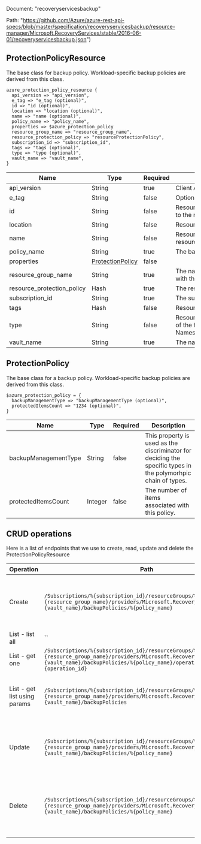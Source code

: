 Document: "recoveryservicesbackup"


Path: "https://github.com/Azure/azure-rest-api-specs/blob/master/specification/recoveryservicesbackup/resource-manager/Microsoft.RecoveryServices/stable/2016-06-01/recoveryservicesbackup.json")

## ProtectionPolicyResource

The base class for backup policy. Workload-specific backup policies are derived from this class.

```puppet
azure_protection_policy_resource {
  api_version => "api_version",
  e_tag => "e_tag (optional)",
  id => "id (optional)",
  location => "location (optional)",
  name => "name (optional)",
  policy_name => "policy_name",
  properties => $azure_protection_policy
  resource_group_name => "resource_group_name",
  resource_protection_policy => "resourceProtectionPolicy",
  subscription_id => "subscription_id",
  tags => "tags (optional)",
  type => "type (optional)",
  vault_name => "vault_name",
}
```

| Name        | Type           | Required       | Description       |
| ------------- | ------------- | ------------- | ------------- |
|api_version | String | true | Client API version. |
|e_tag | String | false | Optional ETag. |
|id | String | false | Resource ID represents the complete path to the resource. |
|location | String | false | Resource location. |
|name | String | false | Resource name associated with the resource. |
|policy_name | String | true | The backup policy to be created. |
|properties | [ProtectionPolicy](#protectionpolicy) | false |  |
|resource_group_name | String | true | The name of the resource group associated with the Recovery Services vault. |
|resource_protection_policy | Hash | true | The resource backup policy. |
|subscription_id | String | true | The subscription ID. |
|tags | Hash | false | Resource tags. |
|type | String | false | Resource type represents the complete path of the form Namespace/ResourceType/ResourceType/... |
|vault_name | String | true | The name of the Recovery Services vault. |
        
## ProtectionPolicy

The base class for a backup policy. Workload-specific backup policies are derived from this class.

```puppet
$azure_protection_policy = {
  backupManagementType => "backupManagementType (optional)",
  protectedItemsCount => "1234 (optional)",
}
```

| Name        | Type           | Required       | Description       |
| ------------- | ------------- | ------------- | ------------- |
|backupManagementType | String | false | This property is used as the discriminator for deciding the specific types in the polymorhpic chain of types. |
|protectedItemsCount | Integer | false | The number of items associated with this policy. |



## CRUD operations

Here is a list of endpoints that we use to create, read, update and delete the ProtectionPolicyResource

| Operation | Path | Verb | Description | OperationID |
| ------------- | ------------- | ------------- | ------------- | ------------- |
|Create|`/Subscriptions/%{subscription_id}/resourceGroups/%{resource_group_name}/providers/Microsoft.RecoveryServices/vaults/%{vault_name}/backupPolicies/%{policy_name}`|Put|Creates or modifies a backup policy. This is an asynchronous operation. Use the GetPolicyOperationResult API to Get the operation status.|ProtectionPolicies_CreateOrUpdate|
|List - list all|``||||
|List - get one|`/Subscriptions/%{subscription_id}/resourceGroups/%{resource_group_name}/providers/Microsoft.RecoveryServices/vaults/%{vault_name}/backupPolicies/%{policy_name}/operationResults/%{operation_id}`|Get|Provides the result of an operation.|ProtectionPolicyOperationResults_Get|
|List - get list using params|`/Subscriptions/%{subscription_id}/resourceGroups/%{resource_group_name}/providers/Microsoft.RecoveryServices/vaults/%{vault_name}/backupPolicies`|Get|Lists the backup policies associated with the Recovery Services vault. The API provides parameters to Get scoped results.|ProtectionPolicies_List|
|Update|`/Subscriptions/%{subscription_id}/resourceGroups/%{resource_group_name}/providers/Microsoft.RecoveryServices/vaults/%{vault_name}/backupPolicies/%{policy_name}`|Put|Creates or modifies a backup policy. This is an asynchronous operation. Use the GetPolicyOperationResult API to Get the operation status.|ProtectionPolicies_CreateOrUpdate|
|Delete|`/Subscriptions/%{subscription_id}/resourceGroups/%{resource_group_name}/providers/Microsoft.RecoveryServices/vaults/%{vault_name}/backupPolicies/%{policy_name}`|Delete|Deletes the specified backup policy from your Recovery Services vault. This is an asynchronous operation. Use the GetPolicyOperationResult API to Get the operation status.|ProtectionPolicies_Delete|
